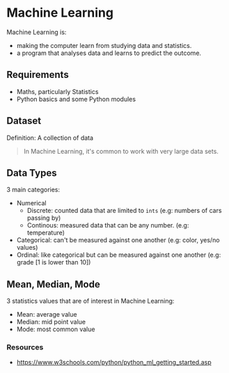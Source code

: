# Machine Learning

Machine Learning is:
- making the computer learn from studying data and statistics.
- a program that analyses data and learns to predict the outcome.

## Requirements

- Maths, particularly Statistics
- Python basics and some Python modules

## Dataset

Definition: A collection of data

> In Machine Learning, it's common to work with very large data sets.

## Data Types

3 main categories:
- Numerical
  - Discrete: counted data that are limited to `ints` (e.g: numbers of cars passing by)
  - Continous: measured data that can be any  number. (e.g: temperature)
- Categorical: can't be measured against one another (e.g: color, yes/no values)
- Ordinal: like categorical but can be measured against one another (e.g: grade [1 is lower than 10])

## Mean, Median, Mode

3 statistics values that are of interest in Machine Learning:
- Mean: average value
- Median: mid point value
- Mode: most common value

### Resources

- https://www.w3schools.com/python/python_ml_getting_started.asp